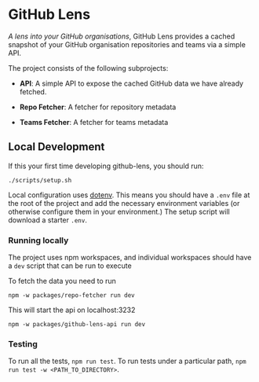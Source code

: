 # GitHub Lens
_A lens into your GitHub organisations_, GitHub Lens provides a cached snapshot of your GitHub organisation repositories
and teams via a simple API.

The project consists of the following subprojects:

- **API**: A simple API to expose the cached GitHub data we have already fetched.

- **Repo Fetcher**: A fetcher for repository metadata

- **Teams Fetcher**: A fetcher for teams metadata

## Local Development

If this your first time developing github-lens, you should run:

```
./scripts/setup.sh
```

Local configuration uses [dotenv](https://www.npmjs.com/package/dotenv). This means you should have a `.env` file 
at the root of the project and add the necessary environment variables (or otherwise configure them in your environment.) 
The setup script will download a starter `.env`.

### Running locally

The project uses npm workspaces, and individual workspaces should have a `dev` script that can be run to execute 

To fetch the data you need to run
```
npm -w packages/repo-fetcher run dev
```

This will start the api on localhost:3232
```
npm -w packages/github-lens-api run dev
```

### Testing

To run all the tests, `npm run test`. To run tests under a particular path, `npm run test -w <PATH_TO_DIRECTORY>`.